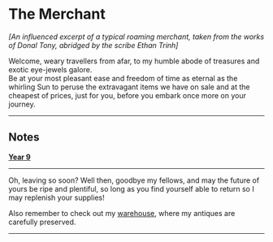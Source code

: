 <head>
  <title>The Merchant of Harzavad</title>
</head>
<body>
  <h1 class="title">The Merchant</h1>
  <p><i>[An influenced excerpt of a typical roaming merchant, taken from the works of Donal Tony, abridged by the scribe Ethan Trinh]</i></p>
  <p>Welcome, weary travellers from afar, to my humble abode of treasures and exotic eye-jewels galore. <br> Be at your most pleasant ease and freedom of time as eternal as the whirling Sun to peruse the extravagant items we have on sale and at the cheapest of prices, just for you, before you embark once more on your journey.</p>
  <hr class="divider_one">
  <h2 class="subtitles">Notes</h2>
  <p><b><a href="https://harzavad.github.io/the-merchant/notes/year-9.html">Year 9</a></b></p>
  <hr class="divider_one">
  <p>Oh, leaving so soon? Well then, goodbye my fellows, and may the future of yours be ripe and plentiful, so long as you find yourself able to return so I may replenish your supplies!</p>
  <p>Also remember to check out my <a href="https://yuki-private-site.notion.site/The-Warehouse-2023-1ae90b0e39104f71b081a40cba9f4aaf">warehouse</a>, where my antiques are carefully preserved.</p>
  <hr class="divider_one">
</body>

